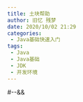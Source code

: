 ```yaml
---
title: 土块帮助
author: 旧忆 残梦
date: 2020/10/02 21:29
categories:
 - Java基础快速入门
tags:
 - Java
 - Java基础
 - JDK
 - 开发环境
---
```


#--&&